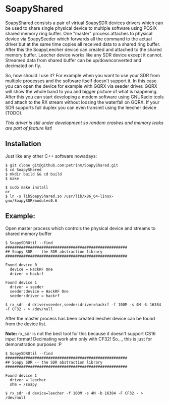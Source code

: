 # SoapyShared

SoapyShared consists a pair of virtual SoapySDR devices drivers which can be used to share single physical device to multiple software using POSIX shared memory ring buffer.
One "master" process attaches to physical device via SoapySeeder which forwards all the command to the actual driver but at the same time copies all received data to a shared ring buffer. After this the SoapyLeecher device can created and attached to the shared memory buffer. Leecher device works like any SDR device except it cannot. Streamed data from shared buffer can be up/downconverted and decimated on fly.

So, how should I use it? For example when you want to use your SDR from multiple processes and the software itself doesn't support it. In this case you can open the device for example with GQRX via seeder driver. GQRX will show the whole band to you and bigger picture of what is happening. After this you can start developing a modem software using GNURadio tools and attach to the RX stream without loosing the waterfall on GQRX. If your SDR supports full duplex you can even transmit using the leecher device (TODO).

*This driver is still under development so random crashes and memory leaks are part of feature list!*

## Installation

Just like any other C++ software nowadays:

```
$ git clone git@github.com:petrinm/SoapyShared.git
$ cd SoapyShared
$ mkdir build && cd build
$ make

$ sudo make install
or
$ ln -s libSoapyShared.so /usr/lib/x86_64-linux-gnu/SoapySDR/modules0.6
```


## Example:

Open master process which controls the physical device and streams to shared memory buffer
```
$ SoapySDRUtil --find
######################################################
## Soapy SDR -- the SDR abstraction library
######################################################

Found device 0
  device = HackRF One
  driver = hackrf

Found device 1
  driver = seeder
  seeder:device = HackRF One
  seeder:driver = hackrf

$ rx_sdr -d driver=seeder,seeder:driver=hackrf -f 100M -s 4M -b 16384 -F CF32 - > /dev/null
```

After the master process has been created leecher device can be found from the device list.

**Note:** rx_sdr is not the best tool for this because it doesn't support CS16 input format! Decimating work atm only with CF32!
So..., this is just for demonstration purposes :P

```
$ SoapySDRUtil --find
######################################################
## Soapy SDR -- the SDR abstraction library
######################################################

Found device 1
  driver = leecher
  shm = /soapy

$ rx_sdr -d device=leecher -f 100M -s 4M -b 16384 -F CF32 - > /dev/null
```
